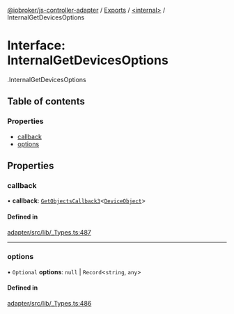[@iobroker/js-controller-adapter](../README.md) / [Exports](../modules.md) / [<internal\>](../modules/internal_.md) / InternalGetDevicesOptions

# Interface: InternalGetDevicesOptions

[<internal>](../modules/internal_.md).InternalGetDevicesOptions

## Table of contents

### Properties

- [callback](internal_.InternalGetDevicesOptions.md#callback)
- [options](internal_.InternalGetDevicesOptions.md#options)

## Properties

### callback

• **callback**: [`GetObjectsCallback3`](../modules/internal_.md#getobjectscallback3)<[`DeviceObject`](internal_.DeviceObject.md)\>

#### Defined in

[adapter/src/lib/_Types.ts:487](https://github.com/ioBroker/ioBroker.js-controller/blob/7a63a861/packages/adapter/src/lib/_Types.ts#L487)

___

### options

• `Optional` **options**: ``null`` \| `Record`<`string`, `any`\>

#### Defined in

[adapter/src/lib/_Types.ts:486](https://github.com/ioBroker/ioBroker.js-controller/blob/7a63a861/packages/adapter/src/lib/_Types.ts#L486)
